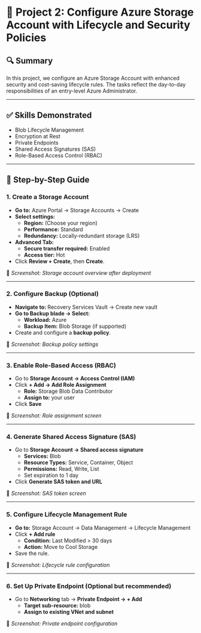 
# 🚀 Project 2: Configure Azure Storage Account with Lifecycle and Security Policies

## 🔍 Summary

In this project, we configure an Azure Storage Account with enhanced security and cost-saving lifecycle rules. The tasks reflect the day-to-day responsibilities of an entry-level Azure Administrator.

---

## ✅ Skills Demonstrated

- Blob Lifecycle Management  
- Encryption at Rest  
- Private Endpoints  
- Shared Access Signatures (SAS)  
- Role-Based Access Control (RBAC)  

---

## 🧭 Step-by-Step Guide

### 1. Create a Storage Account

- **Go to:** Azure Portal → Storage Accounts → Create
- **Select settings:**
  - **Region:** (Choose your region)
  - **Performance:** Standard
  - **Redundancy:** Locally-redundant storage (LRS)
- **Advanced Tab:**
  - **Secure transfer required:** Enabled
  - **Access tier:** Hot
- Click **Review + Create**, then **Create**.

📸 *Screenshot: Storage account overview after deployment*

---

### 2. Configure Backup (Optional)

- **Navigate to:** Recovery Services Vault → Create new vault
- **Go to Backup blade → Select:**
  - **Workload:** Azure
  - **Backup Item:** Blob Storage (if supported)
- Create and configure a **backup policy**.

📸 *Screenshot: Backup policy settings*

---

### 3. Enable Role-Based Access (RBAC)

- Go to **Storage Account → Access Control (IAM)**
- Click **+ Add → Add Role Assignment**
  - **Role:** Storage Blob Data Contributor
  - **Assign to:** your user
- Click **Save**

📸 *Screenshot: Role assignment screen*

---

### 4. Generate Shared Access Signature (SAS)

- Go to **Storage Account → Shared access signature**
  - **Services:** Blob
  - **Resource Types:** Service, Container, Object
  - **Permissions:** Read, Write, List
  - Set expiration to 1 day
- Click **Generate SAS token and URL**

📸 *Screenshot: SAS token screen*

---

### 5. Configure Lifecycle Management Rule

- **Go to:** Storage Account → Data Management → Lifecycle Management
- Click **+ Add rule**
  - **Condition:** Last Modified > 30 days
  - **Action:** Move to Cool Storage
- Save the rule.

📸 *Screenshot: Lifecycle rule configuration*

---

### 6. Set Up Private Endpoint (Optional but recommended)

- Go to **Networking** tab → **Private Endpoint → + Add**
  - **Target sub-resource:** blob
  - **Assign to existing VNet and subnet**

📸 *Screenshot: Private endpoint configuration*








